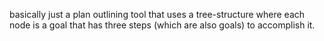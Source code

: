 basically just a plan outlining tool that uses a tree-structure where each node is a goal that has three steps (which are also goals) to accomplish it.

